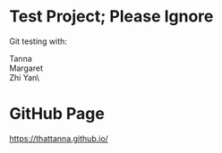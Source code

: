 # Test Project; Please Ignore

Git testing with:

Tanna\
Margaret\
Zhi Yan\

# GitHub Page
https://thattanna.github.io/
